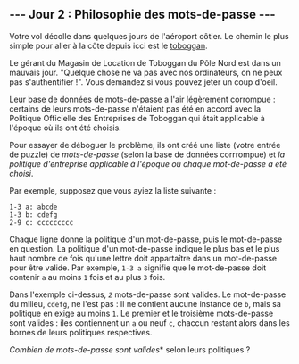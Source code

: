 ## --- Jour 2 : Philosophie des mots-de-passe ---

Votre vol décolle dans quelques jours de l'aéroport côtier. Le chemin le plus simple pour aller à la côte depuis icci est le [toboggan](https://fr.wikipedia.org/wiki/Toboggan_(tra%C3%AEneau)).

Le gérant du Magasin de Location de Toboggan du Pôle Nord est dans un mauvais jour. "Quelque chose ne va pas avec nos ordinateurs, on ne peux pas s'authentifier !". Vous demandez si vous pouvez jeter un coup d'oeil.

Leur base de données de mots-de-passe a l'air légèrement corrompue : certains de leurs mots-de-passe n'étaient pas été en accord avec la Politique Officielle des Entreprises de Toboggan qui était applicable à l'époque où ils ont été choisis.

Pour essayer de déboguer le problème, ils ont créé une liste (votre entrée de puzzle) de *mots-de-passe* (selon la base de données corrrompue) et *la politique d'entreprise applicable à l'époque où chaque mot-de-passe a été choisi*.

Par exemple, supposez que vous ayiez la liste suivante :

<pre><code>1-3 a: abcde
1-3 b: cdefg
2-9 c: ccccccccc
</code></pre>

Chaque ligne donne la politique d'un mot-de-passe, puis le mot-de-passe en question. La politique d'un mot-de-passe indique le plus bas et le plus haut nombre de fois qu'une lettre doit appartaître dans un mot-de-passe pour être valide. Par exemple, ``1-3 a`` signifie que le mot-de-passe doit contenir ``a`` au moins ``1`` fois et au plus ``3`` fois.

Dans l'exemple ci-dessus, <code><em>2</code></em> mots-de-passe sont valides. Le mot-de-passe du milieu, ``cdefg``, ne l'est pas : Il ne contient aucune instance de ``b``, mais sa politique en exige au moins ``1``. Le premier et le troisième mots-de-passe sont valides : iles contiennent un ``a`` ou neuf ``c``, chaccun restant alors dans les bornes de leurs politiques respectives.

*Combien de mots-de-passe sont valides** selon leurs politiques ?